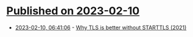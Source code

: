 # [Published on 2023-02-10](index.md)

* [2023-02-10, 06:41:06](https://news.ycombinator.com/item?id=34736416) - [Why TLS is better without STARTTLS (2021)](https://nostarttls.secvuln.info/)
